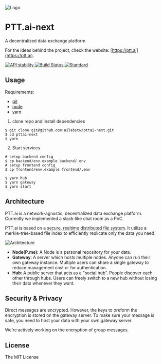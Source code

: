 ![Logo](https://raw.githubusercontent.com/ailabstw/pttai-next/master/github_assets/logo.png)

# PTT.ai-next

A decentralized data exchange platform.

For the ideas behind the project, check the website: [https://ptt.ai](https://ptt.ai).

<!-- Stability -->
<a href="https://nodejs.org/api/documentation.html#documentation_stability_index">
<img src="https://img.shields.io/badge/stability-experimental-orange.svg"
  alt="API stability" />
</a>

<!-- Build Status -->
<a href="https://travis-ci.org/choojs/choo">
<img src="https://travis-ci.org/ailabstw/pttai-next.svg?branch=master"
  alt="Build Status" />
</a>

<!-- Standard -->
<a href="https://standardjs.com">
<img src="https://img.shields.io/badge/code%20style-standard-brightgreen.svg"
  alt="Standard" />
</a>


## Usage

Requirements:

* [git](https://git-scm.com)
* [node](https://nodejs.org/en/)
* [yarn](https://yarnpkg.com/zh-Hant/)

1. clone repo and install dependencies

```
$ git clone git@github.com:ailabstw/pttai-next.git
$ cd pttai-next
$ yarn
```

2. Start services

```
# setup backend config
$ cp backend/env.example backend/.env
# setup frontend config
$ cp frontend/env.example frontend/.env

$ yarn hub
$ yarn gateway
$ yarn start
```

## Architecture

PTT.ai is a network-agnostic, decentralized data exchange platform. Currently we implemented a slack-like chat room as a PoC.

PTT.ai is based on a [secure, realtime distributed file system](https://github.com/mafintosh/hyperdrive). It utilize a merkle-tree-based file index to efficiently replicate only the data you need.

![Architecture](https://raw.githubusercontent.com/ailabstw/pttai-next/master/github_assets/arch.png)

* **Node(P.me)**: A Node is a personal repository for your data.
* **Gateway**: A server which hosts multiple nodes. Anyone can run their own gateway instance. Multiple users can share a single gateway to reduce management cost or for authentication.
* **Hub**: A public server that acts as a "social hub". People discover each other through hubs. Users can freely switch to a new hub without losing their data whenever they want.

## Security & Privacy

Direct messages are encrypted. However, the keys to preform the encryption is stored on the gateway server. To make sure your message is safe, you need to host your data with your own gateway server.

We're actively working on the encryption of group messages.

## License

The MIT License
